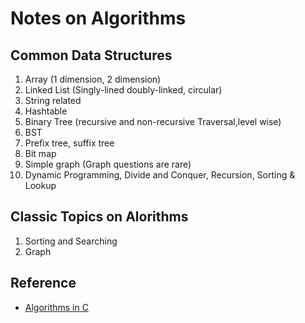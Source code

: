 Notes on Algorithms
================

## Common Data Structures
1. Array (1 dimension, 2 dimension)
2. Linked List (Singly-lined doubly-linked, circular)
3. String related
4. Hashtable
5. Binary Tree (recursive and non-recursive Traversal,level wise)
6. BST
7. Prefix tree, suffix tree
8. Bit map
9. Simple graph (Graph questions are rare)
10. Dynamic Programming, Divide and Conquer, Recursion, Sorting & Lookup

## Classic Topics on Alorithms
1. Sorting and Searching
2. Graph


## Reference
- [Algorithms in C](http://www.cs.princeton.edu/~rs/)



